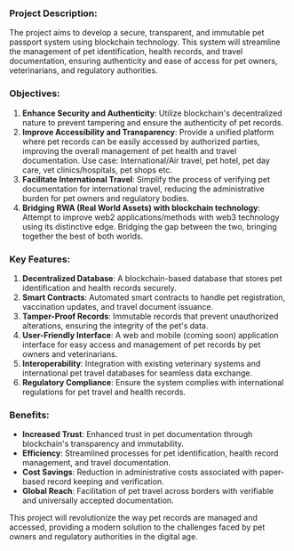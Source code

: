### **Project Description:**

The project aims to develop a secure, transparent, and immutable pet passport system using blockchain technology. This system will streamline the management of pet identification, health records, and travel documentation, ensuring authenticity and ease of access for pet owners, veterinarians, and regulatory authorities.

### **Objectives:**

1. **Enhance Security and Authenticity**: Utilize blockchain's decentralized nature to prevent tampering and ensure the authenticity of pet records.
2. **Improve Accessibility and Transparency**: Provide a unified platform where pet records can be easily accessed by authorized parties, improving the overall management of pet health and travel documentation. Use case: International/Air travel, pet hotel, pet day care, vet clinics/hospitals, pet shops etc.
3. **Facilitate International Travel**: Simplify the process of verifying pet documentation for international travel, reducing the administrative burden for pet owners and regulatory bodies.
4. **Bridging RWA (Real World Assets) with blockchain technology**: Attempt to improve web2 applications/methods with web3 technology using its distinctive edge. Bridging the gap between the two, bringing together the best of both worlds.  

### **Key Features:**

1. **Decentralized Database**: A blockchain-based database that stores pet identification and health records securely.
2. **Smart Contracts**: Automated smart contracts to handle pet registration, vaccination updates, and travel document issuance.
3. **Tamper-Proof Records**: Immutable records that prevent unauthorized alterations, ensuring the integrity of the pet's data.
4. **User-Friendly Interface**: A web and mobile (coming soon) application interface for easy access and management of pet records by pet owners and veterinarians.
5. **Interoperability**: Integration with existing veterinary systems and international pet travel databases for seamless data exchange.
6. **Regulatory Compliance**: Ensure the system complies with international regulations for pet travel and health records.

### **Benefits:**

- **Increased Trust**: Enhanced trust in pet documentation through blockchain's transparency and immutability.
- **Efficiency**: Streamlined processes for pet identification, health record management, and travel documentation.
- **Cost Savings**: Reduction in administrative costs associated with paper-based record keeping and verification.
- **Global Reach**: Facilitation of pet travel across borders with verifiable and universally accepted documentation.

This project will revolutionize the way pet records are managed and accessed, providing a modern solution to the challenges faced by pet owners and regulatory authorities in the digital age.
